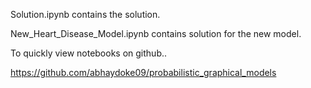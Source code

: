 Solution.ipynb contains the solution.

New_Heart_Disease_Model.ipynb contains solution for the new model.


To quickly view notebooks on github..

https://github.com/abhaydoke09/probabilistic_graphical_models